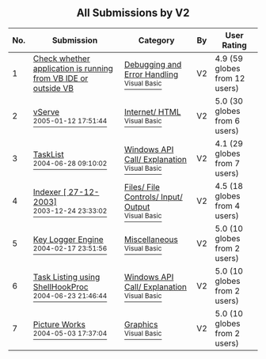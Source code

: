 ﻿<div align="center">

## All Submissions by V2

</div>

No.  | Submission | Category | By   | User Rating
---- | ---------- | -------- | ---- | -----------
1 | [Check whether application is running from VB IDE or outside VB<br />](https://github.com/Planet-Source-Code/v2-check-whether-application-is-running-from-vb-ide-or-outside-vb__1-54688) | [Debugging and Error Handling<br /><sup>Visual Basic</sup>](../ByCategory/debugging-and-error-handling__1-26.md) | V2 | 4.9 (59 globes from 12 users)
2 | [vServe<br /><sup>2005-01-12 17:51:44</sup>](https://github.com/Planet-Source-Code/v2-vserve__1-58327) | [Internet/ HTML<br /><sup>Visual Basic</sup>](../ByCategory/internet-html__1-34.md) | V2 | 5.0 (30 globes from 6 users)
3 | [TaskList<br /><sup>2004-06-28 09:10:02</sup>](https://github.com/Planet-Source-Code/v2-tasklist__1-54642) | [Windows API Call/ Explanation<br /><sup>Visual Basic</sup>](../ByCategory/windows-api-call-explanation__1-39.md) | V2 | 4.1 (29 globes from 7 users)
4 | [Indexer  \[ 27\-12\-2003\]<br /><sup>2003-12-24 23:33:02</sup>](https://github.com/Planet-Source-Code/v2-indexer-27-12-2003__1-50631) | [Files/ File Controls/ Input/ Output<br /><sup>Visual Basic</sup>](../ByCategory/files-file-controls-input-output__1-3.md) | V2 | 4.5 (18 globes from 4 users)
5 | [Key Logger Engine<br /><sup>2004-02-17 23:51:56</sup>](https://github.com/Planet-Source-Code/v2-key-logger-engine__1-51793) | [Miscellaneous<br /><sup>Visual Basic</sup>](../ByCategory/miscellaneous__1-1.md) | V2 | 5.0 (10 globes from 2 users)
6 | [Task Listing using ShellHookProc<br /><sup>2004-06-23 21:46:44</sup>](https://github.com/Planet-Source-Code/v2-task-listing-using-shellhookproc__1-54567) | [Windows API Call/ Explanation<br /><sup>Visual Basic</sup>](../ByCategory/windows-api-call-explanation__1-39.md) | V2 | 5.0 (10 globes from 2 users)
7 | [Picture Works<br /><sup>2004-05-03 17:37:04</sup>](https://github.com/Planet-Source-Code/v2-picture-works__1-55549) | [Graphics<br /><sup>Visual Basic</sup>](../ByCategory/graphics__1-46.md) | V2 | 5.0 (10 globes from 2 users)
